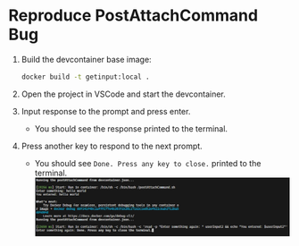 # Reproduce PostAttachCommand Bug

1. Build the devcontainer base image:

    ```bash
    docker build -t getinput:local .
    ```

1. Open the project in VSCode and start the devcontainer.
1. Input response to the prompt and press enter.
    - You should see the response printed to the terminal.
1. Press another key to respond to the next prompt.
    - You should see `Done. Press any key to close.` printed to the terminal.
    ![Screenshot](./terminal-screenshot.png?)
